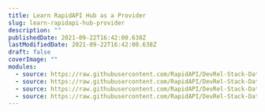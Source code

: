 ```yaml
---
title: Learn RapidAPI Hub as a Provider
slug: learn-rapidapi-hub-provider
description: ""
publishedDate: 2021-09-22T16:42:00.638Z
lastModifiedDate: 2021-09-22T16:42:00.638Z
draft: false
coverImage: ""
modules:
  - source: https://raw.githubusercontent.com/RapidAPI/DevRel-Stack-Data/improve/update-learn-content/learn/courses/learn-rapidapi-hub-provider/modules/introduction/01-introduction.md
  - source: https://raw.githubusercontent.com/RapidAPI/DevRel-Stack-Data/improve/update-learn-content/learn/courses/learn-rapidapi-hub-provider/modules/rapidapi-hub/01-add-api-rapidapi.md
  - source: https://raw.githubusercontent.com/RapidAPI/DevRel-Stack-Data/improve/update-learn-content/learn/courses/learn-rapidapi-hub-provider/modules/secure-apis/01-secure-apis.md
  - source: https://raw.githubusercontent.com/RapidAPI/DevRel-Stack-Data/improve/update-learn-content/learn/courses/learn-rapidapi-hub-provider/modules/manage-apis/01-manage-apis-rapidapi.md
---
```


